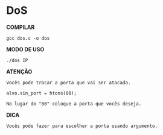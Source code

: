 # DoS


**COMPILAR**

`gcc dos.c -o dos`


**MODO DE USO**

`./dos IP`


**ATENÇÃO**

```
Vocês pode trocar a porta que vai ser atacada.

alvo.sin_port = htons(80); 

No lugar do "80" coloque a porta que vocês deseja.
```


**DICA**

```
Vocês pode fazer para escolher a porta usando argumento.
```
